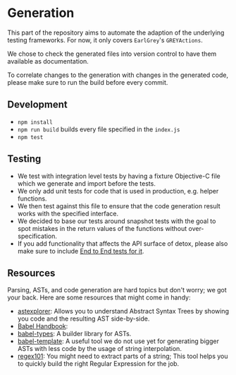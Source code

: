 # Generation

This part of the repository aims to automate the adaption of the underlying testing frameworks.
For now, it only covers `EarlGrey`'s `GREYActions`.

We chose to check the generated files into version control to have them available as documentation.

To correlate changes to the generation with changes in the generated code, please make sure to run the build before every commit.

## Development

- `npm install`
- `npm run build` builds every file specified in the `index.js`
- `npm test`

## Testing

- We test with integration level tests by having a fixture Objective-C file which we generate and import before the tests.
- We only add unit tests for code that is used in production, e.g. helper functions.
- We then test against this file to ensure that the code generation result works with the specified interface.
- We decided to base our tests around snapshot tests with the goal to spot mistakes in the return values of the functions without over-specification.
- If you add functionality that affects the API surface of detox, please also make sure to include [End to End tests for it](../detox/test/e2e).

## Resources

Parsing, ASTs, and code generation are hard topics but don't worry; we got your back.
Here are some resources that might come in handy:

- [astexplorer](https://astexplorer.net): Allows you to understand Abstract Syntax Trees by showing you code and the resulting AST side-by-side.
- [Babel Handbook](https://github.com/thejameskyle/babel-handbook):
- [babel-types](https://github.com/babel/babel/tree/master/packages/babel-types): A builder library for ASTs.
- [babel-template](https://github.com/babel/babel/tree/master/packages/babel-template): A useful tool we do not use yet for generating bigger ASTs with less code by the usage of string interpolation.
- [regex101](https://regex101.com): You might need to extract parts of a string; This tool helps you to quickly build the right Regular Expression for the job.
